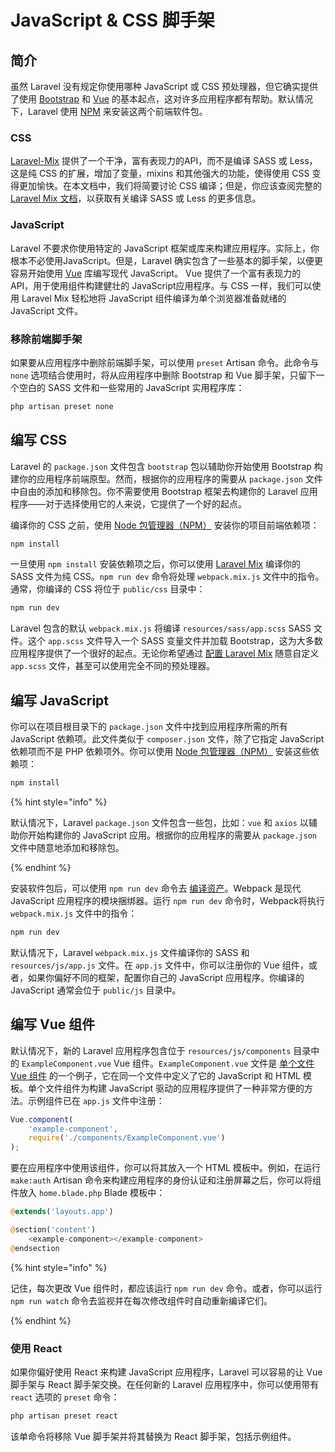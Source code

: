 # JavaScript & CSS 脚手架

## 简介

虽然 Laravel 没有规定你使用哪种 JavaScript 或 CSS 预处理器，但它确实提供了使用 [Bootstrap](https://getbootstrap.com/) 和 [Vue](https://vuejs.org/) 的基本起点，这对许多应用程序都有帮助。默认情况下，Laravel 使用 [NPM](https://www.npmjs.com/) 来安装这两个前端软件包。

### CSS

[Laravel-Mix](https://laravel.com/docs/5.8/mix) 提供了一个干净，富有表现力的API，而不是编译 SASS 或 Less，这是纯 CSS 的扩展，增加了变量，mixins 和其他强大的功能，使得使用 CSS 变得更加愉快。在本文档中，我们将简要讨论 CSS 编译；但是，你应该查阅完整的 [Laravel Mix 文档](https://laravel.com/docs/5.8/mix)，以获取有关编译 SASS 或 Less 的更多信息。

### JavaScript

Laravel 不要求你使用特定的 JavaScript 框架或库来构建应用程序。实际上，你根本不必使用JavaScript。但是，Laravel 确实包含了一些基本的脚手架，以便更容易开始使用 [Vue](https://vuejs.org/) 库编写现代 JavaScript。 Vue 提供了一个富有表现力的 API，用于使用组件构建健壮的 JavaScript应用程序。与 CSS 一样，我们可以使用 Laravel Mix 轻松地将 JavaScript 组件编译为单个浏览器准备就绪的 JavaScript 文件。

### 移除前端脚手架

如果要从应用程序中删除前端脚手架，可以使用 `preset` Artisan 命令。此命令与 `none` 选项结合使用时，将从应用程序中删除 Bootstrap 和 Vue 脚手架，只留下一个空白的 SASS 文件和一些常用的 JavaScript 实用程序库：

```bash
php artisan preset none
```

## 编写 CSS

Laravel 的 `package.json` 文件包含 `bootstrap` 包以辅助你开始使用 Bootstrap 构建你的应用程序前端原型。然而，根据你的应用程序的需要从 `package.json` 文件中自由的添加和移除包。你不需要使用 Bootstrap 框架去构建你的 Laravel 应用程序——对于选择使用它的人来说，它提供了一个好的起点。

编译你的 CSS 之前，使用 [Node 包管理器（NPM）](https://www.npmjs.com/) 安装你的项目前端依赖项：

```bash
npm install
```

一旦使用 `npm install` 安装依赖项之后，你可以使用 [Laravel Mix](https://laravel.com/docs/5.8/mix#working-with-stylesheets) 编译你的 SASS 文件为纯 CSS。`npm run dev` 命令将处理 `webpack.mix.js` 文件中的指令。通常，你编译的 CSS 将位于 `public/css` 目录中：

```bash
npm run dev
```

Laravel 包含的默认 `webpack.mix.js` 将编译 `resources/sass/app.scss` SASS 文件。这个 `app.scss` 文件导入一个 SASS 变量文件并加载 Bootstrap，这为大多数应用程序提供了一个很好的起点。无论你希望通过 [配置 Laravel Mix](https://laravel.com/docs/5.8/mix) 随意自定义 `app.scss` 文件，甚至可以使用完全不同的预处理器。

## 编写 JavaScript

你可以在项目根目录下的 `package.json` 文件中找到应用程序所需的所有 JavaScript 依赖项。此文件类似于 `composer.json` 文件，除了它指定 JavaScript 依赖项而不是 PHP 依赖项外。你可以使用 [Node 包管理器（NPM）](https://www.npmjs.com/) 安装这些依赖项：

```bash
npm install
```

{% hint style="info" %}

默认情况下，Laravel `package.json` 文件包含一些包，比如：`vue` 和 `axios` 以辅助你开始构建你的 JavaScript 应用。根据你的应用程序的需要从 `package.json` 文件中随意地添加和移除包。

{% endhint %}

安装软件包后，可以使用 `npm run dev` 命令去 [编译资产](https://laravel.com/docs/5.8/mix)。Webpack 是现代 JavaScript 应用程序的模块捆绑器。运行 `npm run dev` 命令时，Webpack将执行 `webpack.mix.js` 文件中的指令：

```bash
npm run dev
```

默认情况下，Laravel `webpack.mix.js` 文件编译你的 SASS 和 `resources/js/app.js` 文件。在 `app.js` 文件中，你可以注册你的 Vue 组件，或者，如果你偏好不同的框架，配置你自己的 JavaScript 应用程序。你编译的 JavaScript 通常会位于 `public/js` 目录中。

## 编写 Vue 组件

默认情况下，新的 Laravel 应用程序包含位于 `resources/js/components` 目录中的 `ExampleComponent.vue` Vue 组件。`ExampleComponent.vue` 文件是 [单个文件 Vue 组件](https://vuejs.org/v2/guide/single-file-components.html) 的一个例子，它在同一个文件中定义了它的 JavaScript 和 HTML 模板。单个文件组件为构建 JavaScript 驱动的应用程序提供了一种非常方便的方法。示例组件已在 `app.js` 文件中注册：

```js
Vue.component(
    'example-component',
    require('./components/ExampleComponent.vue')
);
```

要在应用程序中使用该组件，你可以将其放入一个 HTML 模板中。例如，在运行 `make:auth` Artisan 命令来构建应用程序的身份认证和注册屏幕之后，你可以将组件放入 `home.blade.php` Blade 模板中：

```php
@extends('layouts.app')

@section('content')
    <example-component></example-component>
@endsection
```

{% hint style="info" %}

记住，每次更改 Vue 组件时，都应该运行 `npm run dev` 命令。或者，你可以运行 `npm run watch` 命令去监视并在每次修改组件时自动重新编译它们。

{% endhint %}

### 使用 React

如果你偏好使用 React 来构建 JavaScript 应用程序，Laravel 可以容易的让 Vue 脚手架与 React 脚手架交换。在任何新的 Laravel 应用程序中，你可以使用带有 `react` 选项的 `preset` 命令：

```php
php artisan preset react
```

该单命令将移除 Vue 脚手架并将其替换为 React 脚手架，包括示例组件。
